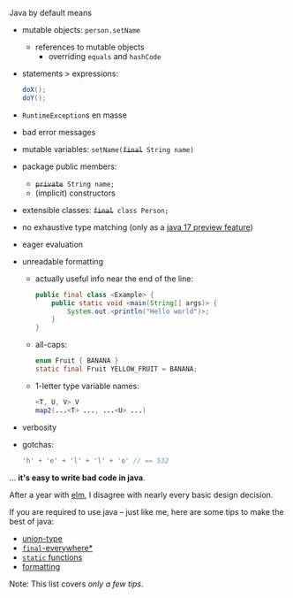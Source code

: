 Java by default means

- mutable objects: `person.setName`
    - references to mutable objects
        - overriding `equals` and `hashCode`
- statements > expressions:
  ```java
  doX();
  doY();
  ```
- `RuntimeException`s en masse
- bad error messages
- mutable variables: `setName(`~~`final`~~` String name)`
- package public members:
    - ~~`private`~~` String name;`
    - (implicit) constructors
- extensible classes: ~~`final`~~` class Person;`
- no exhaustive type matching (only as a [java 17 preview feature](https://docs.oracle.com/en/java/javase/17/language/pattern-matching-switch-expressions-and-statements.html))
- eager evaluation
- unreadable formatting
    - actually useful info near the end of the line:
        ```java
        public final class <Example> {
            public static void <main(String[] args)> {
                System.out.<println("Hello world")>;
            }
        }
        ```
    - all-caps:
      ```java
      enum Fruit { BANANA }
      static final Fruit YELLOW_FRUIT = BANANA;
      ```
    - 1-letter type variable names:
      ```java
      <T, U, V> V
      map2(...<T> ..., ...<U> ...)
      ```
      
- verbosity
- gotchas:
  ```java
  'h' + 'e' + 'l' + 'l' + 'o' // == 532
  ```

... **it's easy to write bad code in java**.

After a year with [elm](https://elm-lang.org/), I disagree with nearly every basic design decision.

If you are required to use java – just like me, here are some tips to make the best of java:

- [union-type](union-type.md)
- [`final`-everywhere*](final-everywhere.md)
- [`static` functions](static-functions.md)
- [formatting](formatting.md)

Note: This list covers _only a few tips_.
